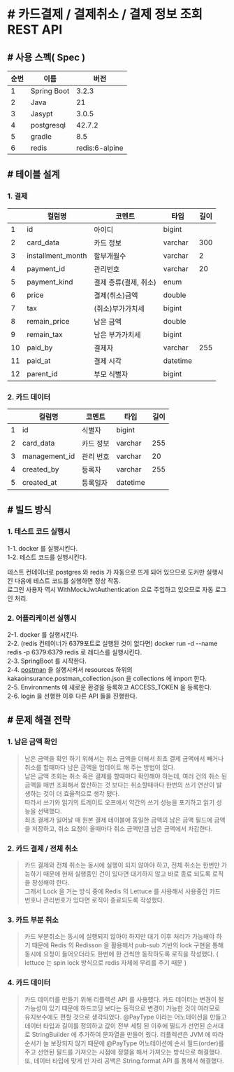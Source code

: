 # # 카드결제 / 결제취소 / 결제 정보 조회 REST API

## # 사용 스펙( Spec )

| 순번 | 이름          | 버전             |
|----|-------------|----------------|
| 1  | Spring Boot | 3.2.3          |
| 2  | Java        | 21             |
| 3  | Jasypt      | 3.0.5          |
| 4  | postgresql  | 42.7.2         |
| 5  | gradle      | 8.5            |
| 6  | redis       | redis:6-alpine |

## # 테이블 설계

### 1. 결제

|    | 컬럼명                | 코멘트           | 타입       | 길이  |
|----|--------------------|---------------|----------|-----|
| 1  | id                 | 아이디           | bigint   |     |
| 2  | card\_data         | 카드 정보         | varchar  | 300 |
| 3  | installment\_month | 할부개월수         | varchar  | 2   |
| 4  | payment\_id        | 관리번호          | varchar  | 20  |
| 5  | payment\_kind      | 결제 종류(결제, 취소) | enum     |     |
| 6  | price              | 결제(취소)금액      | double   |     |
| 7  | tax                | (취소)부가가치세     | bigint   |     |
| 8  | remain\_price      | 남은 금액         | double   |     |
| 9  | remain\_tax        | 남은 부가가치세      | bigint   |     |
| 10 | paid\_by           | 결제자           | varchar  | 255 |
| 11 | paid\_at           | 결제 시각         | datetime |     |
| 12 | parent\_id         | 부모 식별자        | bigint   |     |

### 2. 카드 데이터

|   | 컬럼명            | 코멘트   | 타입       | 길이  |
|---|----------------|-------|----------|-----|
| 1 | id             | 식별자   | bigint   |     |
| 2 | card\_data     | 카드 정보 | varchar  | 255 |
| 3 | management\_id | 관리 번호 | varchar  | 20  |
| 4 | created\_by    | 등록자   | varchar  | 255 |
| 5 | created\_at    | 등록일자  | datetime |     |

## # 빌드 방식

### 1. 테스트 코드 실행시

1-1. docker 를 실행시킨다. <br/>
1-2. 테스트 코드를 실행시킨다.

테스트 컨테이너로 postgres 와 redis 가 자동으로 뜨게 되어 있으므로 도커만 실행시킨 다음에 테스트 코드를 실행하면 정상 작동.<br/>
로그인 사용자 역시 WithMockJwtAuthentication 으로 주입하고 있으므로 자동 로그인 처리.

### 2. 어플리케이션 실행시

2-1. docker 를 실행시킨다. <br/>
2-2. (redis 컨테이너가 6379포트로 실행된 것이 없다면) docker run -d --name redis -p 6379:6379 redis 로 레디스를 실행시킨다. <br/>
2-3. SpringBoot 를 시작한다.<br/>
2-4. [postman](https://www.postman.com/) 을 실행시켜서 resources 하위의 kakaoinsurance.postman_collection.json 을 collections 에 import 한다.<br/>
2-5. Environments 에 새로운 환경을 등록하고 ACCESS_TOKEN 을 등록한다.<br/>
2-6. login 을 선행한 이후 다른 API 들을 진행한다.

## # 문제 해결 전략

### 1. 남은 금액 확인

> 남은 금액을 확인 하기 위해서는 취소 금액을 더해서 최초 결제 금액에서 빼거나 취소를 할때마다 남은 금액을 업데이트 해 주는 방법이 있다. <br/>
> 남은 금액 조회는 취소 혹은 결제를 할때마다 확인해야 하는데, 여러 건의 취소 된 금액을 매번 조회해서 합산하는 것 보다는 취소할때마다 한번의 쓰기 연산이 발생하는 것이 더 효율적으로 생각 됐다. <br/>
> 따라서 쓰기와 읽기의 트레이트 오프에서 약간의 쓰기 성능을 포기하고 읽기 성능을 선택했다. <br/>
> 최초 결제가 일어날 때 원본 결제 테이블에 동일한 금액의 남은 금액 필드에 금액을 저장하고, 취소 요청이 올때마다 취소 금액만큼 남은 금액에서 차감한다.

### 2. 카드 결제 / 전체 취소

> 카드 결제와 전체 취소는 동시에 실행이 되지 않아야 하고, 전체 취소는 한번만 가능하기 때문에 현재 실행중인 건이 있다면 대기하지 않고 바로 종료 되도록 로직을 장성해야 한다. <br/>
> 그래서 Lock 을 거는 방식 중에 Redis 의 Lettuce 를 사용해서 사용중인 카드 번호나 관리번호가 있다면 로직이 종료되도록 작성했다.

### 3. 카드 부분 취소

> 카드 부분취소는 동시에 실행되지 않아야 하지만 대기 이후 처리가 가능해야 하기 때문에 Redis 의 Redisson 을 활용해서 pub-sub 기반의 lock 구현을 통해 동시에 요청이 들어오더라도 한번에 한 건씩만 동작하도록 로직을 작성했다. ( lettuce 는 spin lock 방식으로 redis 자체에 무리를 주기 때문 )

### 4. 카드 데이터

> 카드 데이터를 만들기 위해 리플렉션 API 를 사용했다.
> 카드 데이터는 변경이 될 가능성이 있기 때문에 하드코딩 보다는 동적으로 변경이 가능한 것이 여러모로 유지보수에도 편할 것으로 생각되었다.
> @PayType 이라는 어노테이션을 만들고 데이터 타입과 길이를 정의하고 값이 전부 세팅 된 이후에 필드가 선언된 순서대로 StringBuilder 에 추가하여 문자열을 만들어 줬다.
> 리플렉션은 JVM 에 따라 순서가 늘 보장되지 않기 때문에 @PayType 어노테이션에 순서 필드(order)를 주고 선언된 필드를 가져오는 시점에 정렬을 해서 가져오는 방식으로 해결했다.
> 또, 데이터 타입에 맞게 빈 자리 공백은 String.format API 를 통해서 해결했다.

